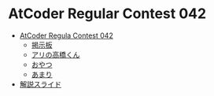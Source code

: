 AtCoder Regular Contest 042
===========================

- [AtCoder Regula Contest 042](http://arc042.contest.atcoder.jp/)
    - [掲示板](http://arc042.contest.atcoder.jp/tasks/arc042_1)
    - [アリの高橋くん](http://arc042.contest.atcoder.jp/tasks/arc042_2)
    - [おやつ](http://arc042.contest.atcoder.jp/tasks/arc042_3)
    - [あまり](http://arc042.contest.atcoder.jp/tasks/arc042_4)
- [解説スライド](http://www.slideshare.net/chokudai/arc042)
